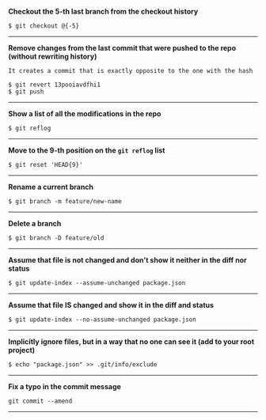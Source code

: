**Checkout the 5-th last branch from the checkout history**
```
$ git checkout @{-5}
```
---

**Remove changes from the last commit that were pushed to the repo (without rewriting history)**
```
It creates a commit that is exactly opposite to the one with the hash

$ git revert 13pooiavdfhi1
$ git push
```
---

**Show a list of all the modifications in the repo**
```
$ git reflog
```
---

**Move to the 9-th position on the `git reflog` list**
```
$ git reset 'HEAD{9}'
```
---

**Rename a current branch**
```
$ git branch -m feature/new-name
```
---

**Delete a branch**
```
$ git branch -D feature/old
```
---

**Assume that file is not changed and don't show it neither in the diff nor status**
```
$ git update-index --assume-unchanged package.json
```
---

**Assume that file IS changed and show it in the diff and status**
```
$ git update-index --no-assume-unchanged package.json
```
---

**Implicitly ignore files, but in a way that no one can see it (add to your root project)**
```
$ echo "package.json" >> .git/info/exclude
```
---

**Fix a typo in the commit message**
```
git commit --amend
```
---
